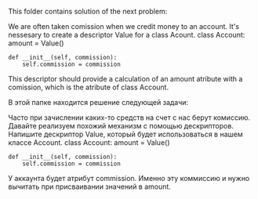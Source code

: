 This folder contains solution of the next problem:

We are often taken comission when we credit money to an account. It's nessesary to create a descriptor Value for a class Acount.
class Account:
    amount = Value()
    
    def __init__(self, commission):
        self.commission = commission

This descriptor should provide a calculation of an amount atribute with a comission, which is the atribute of class Account. 


В этой папке находится решение следующей задачи:

Часто при зачислении каких-то средств на счет с нас берут комиссию. Давайте реализуем похожий механизм с помощью дескрипторов. Напишите дескриптор Value, который будет использоваться в нашем классе Account.
class Account:
    amount = Value()
    
    def __init__(self, commission):
        self.commission = commission

У аккаунта будет атрибут commission. Именно эту коммиссию и нужно вычитать при присваивании значений в amount.